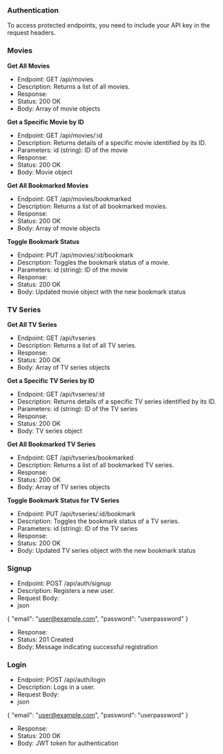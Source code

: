 
### Authentication
To access protected endpoints, you need to include your API key in the request headers.

### Movies

**Get All Movies**
- Endpoint: GET /api/movies
- Description: Returns a list of all movies.
- Response:
- Status: 200 OK
- Body: Array of movie objects

**Get a Specific Movie by ID**
- Endpoint: GET /api/movies/:id
- Description: Returns details of a specific movie identified by its ID.
- Parameters:
   id (string): ID of the movie
- Response:
- Status: 200 OK
- Body: Movie object

**Get All Bookmarked Movies**
- Endpoint: GET /api/movies/bookmarked
- Description: Returns a list of all bookmarked movies.
- Response:
- Status: 200 OK
- Body: Array of movie objects

**Toggle Bookmark Status**
- Endpoint: PUT /api/movies/:id/bookmark
- Description: Toggles the bookmark status of a movie.
- Parameters:
   id (string): ID of the movie
- Response:
- Status: 200 OK
- Body: Updated movie object with the new bookmark status


### TV Series

**Get All TV Series**
- Endpoint: GET /api/tvseries
- Description: Returns a list of all TV series.
- Response:
- Status: 200 OK
- Body: Array of TV series objects

**Get a Specific TV Series by ID**
- Endpoint: GET /api/tvseries/:id
- Description: Returns details of a specific TV series identified by its ID.
- Parameters:
   id (string): ID of the TV series
- Response:
- Status: 200 OK
- Body: TV series object

**Get All Bookmarked TV Series**
- Endpoint: GET /api/tvseries/bookmarked
- Description: Returns a list of all bookmarked TV series.
- Response:
- Status: 200 OK
- Body: Array of TV series objects

**Toggle Bookmark Status for TV Series**
- Endpoint: PUT /api/tvseries/:id/bookmark
- Description: Toggles the bookmark status of a TV series.
- Parameters:
   id (string): ID of the TV series
- Response:
- Status: 200 OK
- Body: Updated TV series object with the new bookmark status


### Signup

- Endpoint: POST /api/auth/signup
- Description: Registers a new user.
- Request Body:
- json

{
  "email": "user@example.com",
  "password": "userpassword"
}
- Response:
- Status: 201 Created
- Body: Message indicating successful registration


### Login
- Endpoint: POST /api/auth/login
- Description: Logs in a user.
- Request Body:
- json

{
  "email": "user@example.com",
  "password": "userpassword"
}
- Response:
- Status: 200 OK
- Body: JWT token for authentication